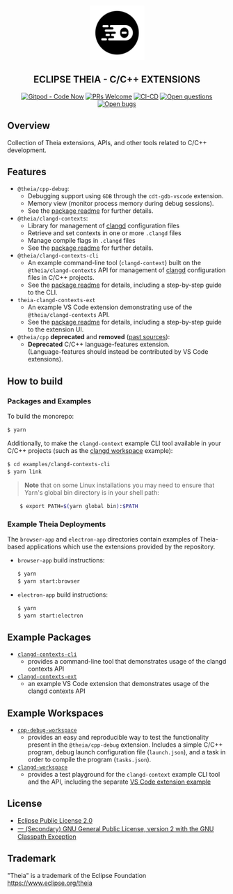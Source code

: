 <div align='center'>
<br />
<img src='./logo/theia.svg' alt='theia logo' width='125'>

<h2>ECLIPSE THEIA - C/C++ EXTENSIONS</h2>

<div id="badges" align="center">

  [![Gitpod - Code Now](https://img.shields.io/badge/Gitpod-code%20now-blue.svg?longCache=true)](https://gitpod.io#https://github.com/eclipse-theia/theia-cpp-extensions)
  [![PRs Welcome](https://img.shields.io/badge/PRs-welcome-brightgreen.svg?style=flat-curved)](https://github.com/eclipse-theia/theia-cpp-extensions/labels/help%20wanted)
  [![CI-CD](https://github.com/eclipse-theia/theia-cpp-extensions/workflows/CI-CD/badge.svg?branch=master)](https://github.com/eclipse-theia/theia-cpp-extensions/actions?query=branch%3Amaster)
  [![Open questions](https://img.shields.io/badge/Open-questions-blue.svg?style=flat-curved)](https://github.com/eclipse-theia/theia-cpp-extensions/labels/question)
  [![Open bugs](https://img.shields.io/badge/Open-bugs-red.svg?style=flat-curved)](https://github.com/eclipse-theia/theia-cpp-extensions/labels/bug)


</div>

</div>

## Overview

Collection of Theia extensions, APIs, and other tools related to C/C++ development.

## Features

- `@theia/cpp-debug`:
    - Debugging support using `GDB` through the `cdt-gdb-vscode` extension.
    - Memory view (monitor process memory during debug sessions).
    - See the [package readme][cdbg] for further details.
- `@theia/clangd-contexts`:
    - Library for management of [clangd][clangd] configuration files
    - Retrieve and set contexts in one or more `.clangd` files
    - Manage compile flags in `.clangd` files
    - See the [package readme][cclib] for further details.
- `@theia/clangd-contexts-cli`
    - An example command-line tool (`clangd-context`) built on the `@theia/clangd-contexts` API for management of [clangd][clangd] configuration files in C/C++ projects.
    - See the [package readme][cccli] for details, including a step-by-step guide to the CLI.
- `theia-clangd-contexts-ext`
    - An example VS Code extension demonstrating use of the `@theia/clangd-contexts` API.
    - See the [package readme][ccvsx] for details, including a step-by-step guide to the extension UI.
- `@theia/cpp` **deprecated** and **removed** ([past sources][cpp]):
    - **Deprecated** C/C++ language-features extension.\
        (Language-features should instead be contributed by VS Code extensions).

[cdbg]: ./packages/cpp-debug/README.md
[cclib]: ./packages/clangd-contexts/README.md
[cccli]: ./examples/clangd-contexts-cli/README.md
[ccvsx]: ./examples/clangd-contexts-ext/README.md
[cpp]: https://github.com/eclipse-theia/theia-cpp-extensions/tree/184f7751f13e1ec021ccae3f076915867168d28d/packages/cpp
[clangd]: https://clangd.llvm.org

## How to build

### Packages and Examples

To build the monorepo:

```bash
$ yarn
```

Additionally, to make the `clangd-context` example CLI tool available in your C/C++ projects
(such as the [clangd workspace](#example-workspaces) example):

```bash
$ cd examples/clangd-contexts-cli
$ yarn link
```

> **Note** that on some Linux installations you may need to ensure that Yarn's global bin directory is in your shell path:

```bash
    $ export PATH=$(yarn global bin):$PATH
```

### Example Theia Deployments

The `browser-app` and `electron-app` directories contain examples of Theia-based applications which use the extensions
provided by the repository.

- `browser-app` build instructions:

    ```bash
    $ yarn
    $ yarn start:browser
    ```

- `electron-app` build instructions:
    ```bash
    $ yarn
    $ yarn start:electron
    ```

## Example Packages

- [`clangd-contexts-cli`][cccli]
    - provides a command-line tool that demonstrates usage of the clangd contexts API
- [`clangd-contexts-ext`][ccvsx]
    - an example VS Code extension that demonstrates usage of the clangd contexts API

## Example Workspaces

- [`cpp-debug-workspace`][cdbgws]
    - provides an easy and reproducible way to test the functionality present in the `@theia/cpp-debug` extension. Includes a simple C/C++ program, debug launch configuration file (`launch.json`), and a task in order to compile the program (`tasks.json`).
- [`clangd-workspace`][ccws]
    - provides a test playground for the `clangd-context` example CLI tool and the API, including the separate [VS Code extension example](./examples/clangd-contexts-ext/README.md)

[cdbgws]: ./examples/cpp-debug-workspace/README.md
[ccws]: ./examples/clangd-workspace/README.md

## License

- [Eclipse Public License 2.0](http://www.eclipse.org/legal/epl-2.0/)
- [一 (Secondary) GNU General Public License, version 2 with the GNU Classpath Exception](https://projects.eclipse.org/license/secondary-gpl-2.0-cp)

## Trademark

"Theia" is a trademark of the Eclipse Foundation  
https://www.eclipse.org/theia
